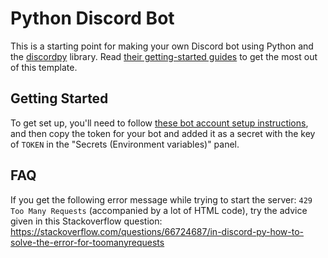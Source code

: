 # Python Discord Bot

This is a starting point for making your own Discord bot using Python and the [discordpy](https://discordpy.readthedocs.io/) library.
Read [their getting-started guides](https://discordpy.readthedocs.io/en/stable/#getting-started) to get the most out of this template.

## Getting Started

To get set up, you'll need to follow [these bot account setup instructions](https://discordpy.readthedocs.io/en/stable/discord.html),
and then copy the token for your bot and added it as a secret with the key of `TOKEN` in the "Secrets (Environment variables)" panel.

## FAQ

If you get the following error message while trying to start the server: `429 Too Many Requests` (accompanied by a lot of HTML code), 
try the advice given in this Stackoverflow question:
https://stackoverflow.com/questions/66724687/in-discord-py-how-to-solve-the-error-for-toomanyrequests
